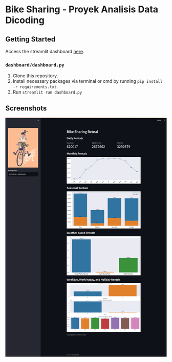 
# Bike Sharing - Proyek Analisis Data Dicoding

## Getting Started
Access the streamlit dashboard [here](https://bike-sharing-rental.streamlit.app/).

### `dashboard/dashboard.py`
1. Clone this repository.
2. Install necessary packages via terminal or cmd by running `pip install -r requirements.txt`.
3. Run `streamlit run dashboard.py`

## Screenshots
![alt text](https://github.com/dixonfrederick/bike-sharing/blob/master/screenshots/screencapture-localhost-8501-2023-11-30-13_03_40.png?raw=true)
